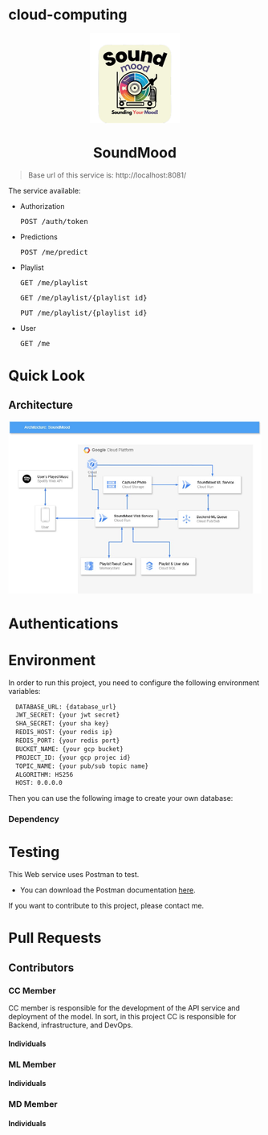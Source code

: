 # cloud-computing
<p align="center">
  <img src="assets/soundmood.png" alt="logo" height="180" />
</p>

<h1 align="center">SoundMood</h1>

<div align="center">

</div>

> Base url of this service is: http://localhost:8081/

The service available:

- Authorization
  <pre>POST /auth/token</pre>

- Predictions
  <pre>POST /me/predict</pre>

- Playlist
  <pre>GET /me/playlist</pre>
  <pre>GET /me/playlist/{playlist_id}</pre>
  <pre>PUT /me/playlist/{playlist_id}</pre>

- User
  <pre>GET /me</pre>

# Quick Look

## Architecture

<p align="center">
  <img src="assets/architecture.png" alt="architecture diagram" />
</p>

# Authentications




# Environment

In order to run this project, you need to configure the following environment variables:

```bash
  DATABASE_URL: {database_url}
  JWT_SECRET: {your jwt secret}
  SHA_SECRET: {your sha key}
  REDIS_HOST: {your redis ip}
  REDIS_PORT: {your redis port}
  BUCKET_NAME: {your gcp bucket}
  PROJECT_ID: {your gcp projec id}
  TOPIC_NAME: {your pub/sub topic name}
  ALGORITHM: HS256
  HOST: 0.0.0.0
```

Then you can use the following image to create your own database:


### Dependency


# Testing

This Web service uses Postman to test.

- You can download the Postman documentation [here]().

If you want to contribute to this project, please contact me.

# Pull Requests


## Contributors

### CC Member 
CC member is responsible for the development of the API service and deployment of the model. In sort, in this project CC is responsible for Backend, infrastructure, and DevOps.
#### Individuals



### ML Member
#### Individuals

### MD Member
#### Individuals

